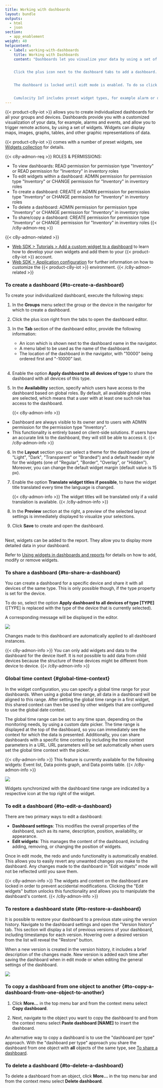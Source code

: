 ```yaml
---
title: Working with dashboards
layout: bundle
outputs:
  - html
  - json
section:
  - app_enablement
weight: 40
helpcontent:
  - label: working-with-dashboards
    title: Working with Dashboards
    content: "Dashboards let you visualize your data by using a set of widgets. Widgets can display maps, images, graphs, tables, and other graphic representations of data.


    Click the plus icon next to the dashboard tabs to add a dashboard. You may copy a dashboard from one device to another or you may share a dashboard with all devices of a specific device type.


    The dashboard is locked until eidt mode is enabled. To do so click on **Edit widgets** on the top menu bar. On a dashboard, you can rearrange widgets by drag & drop or resize them using the arrow icon. Click **Add widget** in the top menu bar to add a new widget to the dashboard or use the cogwheel icon to edit or remove widgets.


    Cumulocity IoT includes preset widget types, for example alarm or data point lists, linear or radial gauges. Since each widget type displays different data, different parameters are required to configure it. See *Widgets collection* in the user documentation for details on each widget type and its configuration."
---
```


{{< product-c8y-iot >}} allows you to create individualized dashboards for all your groups and devices.
Dashboards provide you with a customized visualization of your data, for example, alarms and events, and allow you to trigger remote actions, by using a set of widgets. Widgets can display maps, images, graphs, tables, and other graphic representations of data.

{{< product-c8y-iot >}} comes with a number of preset widgets, see [Widgets collection](/cockpit/widgets-collection/) for details.

{{< c8y-admon-req >}}
ROLES & PERMISSIONS:

- To view dashboards: READ permission for permission type "Inventory" or READ permission for "Inventory" in inventory roles
- To edit widgets within a dashboard: ADMIN permission for permission type "Inventory" or CHANGE permission for "Inventory" in inventory roles
- To create a dashboard: CREATE or ADMIN permission for permission type "Inventory" or CHANGE permission for "Inventory" in inventory roles
- To delete a dashboard: ADMIN permission for permission type "Inventory" or CHANGE permission for "Inventory" in inventory roles
- To share/copy a dashboard: CREATE permission for permission type "Inventory" or CHANGE permission for "Inventory" in inventory roles
{{< /c8y-admon-req >}}

{{< c8y-admon-related >}}
- [Web SDK > Tutorials > Add a custom widget to a dashboard](/web/tutorials/#add-a-custom-widget) to learn how to develop your own widgets and add them to your {{< product-c8y-iot >}} account.
- [Web SDK > Application configuration](/web/application-configuration/) for further information on how to customize the {{< product-c8y-iot >}} environment.
{{< /c8y-admon-related >}}

### To create a dashboard {#to-create-a-dashboard}

To create your individualized dashboard, execute the following steps:

1. In the **Groups** menu select the group or the device in the navigator for which to create a dashboard.
2. Click the plus icon right from the tabs to open the dashboard editor.

3. In the **Tab** section of the dashboard editor, provide the following information:

    * An icon which is shown next to the dashboard name in the navigator.
    * A menu label to be used as the name of the dashboard.
    * The location of the dashboard in the navigator, with "10000" being ordered first and "-10000" last.
<br><br>

4. Enable the option **Apply dashboard to all devices of type <device type>** to share the dashboard with all devices of this type.

5. In the **Availability** section, specify which users have access to the dashboard based on global roles. By default, all available global roles are selected, which means that a user with at least one such role has access to the dashboard.

   {{< c8y-admon-info >}}
- Dashboard are always visible to its owner and to users with ADMIN permission for the permission type "Inventory".
- This functionality is entirely based on client-side solutions. If users have an accurate link to the dashboard, they will still be able to access it.
    {{< /c8y-admon-info >}}

6. In the **Layout** section you can select a theme for the dashboard (one of "Light", "Dark", "Transparent" or "Branded") and a default header style for the widgets (one of "Regular", "Border", "Overlay", or "Hidden"). Moreover, you can change the default widget margin (default value is 15 px).
7. Enable the option **Translate widget titles if possible**, to have the widget title translated every time the language is changed.

    {{< c8y-admon-info >}}
The widget titles will be translated only if a valid translation is available.
    {{< /c8y-admon-info >}}
8. In the **Preview** section at the right, a preview of the selected layout settings is immediately displayed to visualize your selections.

9. Click **Save** to create and open the dashboard.

<br>Next, widgets can be added to the report. They allow you to display more detailed data in your dashboard.

Refer to [Using widgets in dashboards and reports](/cockpit/using-widgets/) for details on how to add, modify or remove widgets.

### To share a dashboard {#to-share-a-dashboard}

You can create a dashboard for a specific device and share it with all devices of the same type. This is only possible though, if the type property is set for the device.

To do so, select the option **Apply dashboard to all devices of type [TYPE]** ([TYPE] is replaced with the type of the device that is currently selected).

A corresponding message will be displayed in the editor.

<img src="/images/users-guide/cockpit/cockpit-dashboard-share.png" name="Shared dashboard"/>

Changes made to this dashboard are automatically applied to all dashboard instances.

{{< c8y-admon-info >}}
You can only add widgets and data to the dashboard for the device itself. It is not possible to add data from child devices because the structure of these devices might be different from device to device.
{{< /c8y-admon-info >}}

### Global time context {#global-time-context}

In the widget configuration, you can specify a global time range for your dashboards. When using a global time range, all data in a dashboard will be aligned to this range. After setting the global time range in a first widget, this shared context can then be used by other widgets that are configured to use the global date context.

The global time range can be set to any time span, depending on the monitoring needs, by using a custom date picker. The time range is displayed at the top of the dashboard, so you can immediately see the context for which the data is presented. Additionally, you can share dashboards with a specific time context by including the time context parameters in a URL. URL parameters will be set automatically when users set the global time context with the picker.

{{< c8y-admon-info >}}
This feature is currently available for the following widgets: Event list, Data points graph, and Data points table.
{{< /c8y-admon-info >}}

<img src="/images/users-guide/cockpit/cockpit-dashboard-global-time.png" name="Global time context"/>

Widgets synchronized with the dashboard time range are indicated by a respective icon at the top right of the widget.

### To edit a dashboard {#to-edit-a-dashboard}

There are two primary ways to edit a dashboard:

- **Dashboard settings**: This modifies the overall properties of the dashboard, such as its name, description, position, availability, or appearance.
- **Edit widgets**: This manages the content of the dashboard, including adding, removing, or changing the position of widgets.

Once in edit mode, the redo and undo functionality is automatically enabled. This allows you to easily revert any unwanted changes you make to the dashboard. Any changes made to the dashboard in "Edit widgets" mode will not be reflected until you save them.

{{< c8y-admon-info >}}
The widgets and content on the dashboard are locked in order to prevent accidental modifications. Clicking the "Edit widgets" button unlocks this functionality and allows you to manipulate the dashboard's content.
{{< /c8y-admon-info >}}

### To restore a dashboard state {#to-restore-a-dashboard}

It is possible to restore your dashboard to a previous state using the version history. Navigate to the dashboard settings and open the "Version history" tab. This section will display a list of previous versions of your dashboard, including timestamps for each version. Hovering over a desired version from the list will reveal the "Restore" button.

When a new version is created in the version history, it includes a brief description of the changes made. New version is added each time after saving the dashboard when in edit mode or when editing the general settings of the dashboard.

<img src="/images/users-guide/cockpit/cockpit-dashboard-restore.png" name="Restore dashboard state"/>

### To copy a dashboard from one object to another {#to-copy-a-dashboard-from-one-object-to-another}

1. Click **More...** in the top menu bar and from the context menu select **Copy dashboard**.

2. Next, navigate to the object you want to copy the dashboard to and from the context menu select **Paste dashboard [NAME]** to insert the dashboard.

An alternative way to copy a dashboard is to use the
"dashboard per type" approach.  With the "dashboard per type" approach you share the dashboard from one object with **all** objects of the same type, see [To share a dashboard](#to-share-a-dashboard).

### To delete a dashboard {#to-delete-a-dashboard}

To delete a dashboard from an object, click **More...** in the top menu bar and from the context menu select **Delete dashboard**.